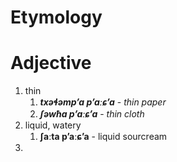 # Etymology
# Adjective
1. thin
	1. **_txəɬəmpʼa pʼaːɕʼa_** - _thin paper_
	2. **_ʃəwħa pʼaːɕʼa_** - _thin cloth_
2. liquid, watery
	1. **ʃaːta pʼaːɕʼa** - liquid sourcream
3. 